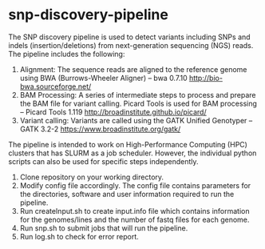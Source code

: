 # snp-discovery-pipeline

The SNP discovery pipeline is used to detect variants including SNPs and indels (insertion/deletions) from next-generation sequencing (NGS) reads. The pipeline includes the following:
  1) Alignment: The sequence reads are aligned to the reference genome using BWA (Burrows-Wheeler Aligner) – bwa 0.7.10 http://bio-bwa.sourceforge.net/ 
  2) BAM Processing: A series of intermediate steps to process and prepare the BAM file for variant calling. Picard Tools is used for BAM processing – Picard Tools 1.119 http://broadinstitute.github.io/picard/ 
  3) Variant calling: Variants are called using the GATK Unified Genotyper – GATK 3.2-2 https://www.broadinstitute.org/gatk/ 

The pipeline is intended to work on High-Performance Computing (HPC) clusters that has SLURM as a job scheduler. However, the individual python scripts can also be used for specific steps independently. 

1. Clone repository on your working directory. 
2. Modify config file accordingly. The config file contains parameters for the directories, software and user information required to run the pipeline. 
3. Run createInput.sh to create input.info file which contains information for the genomes/lines and the number of fastq files for each genome. 
4. Run snp.sh to submit jobs that will run the pipeline. 
5. Run log.sh to check for error report. 
